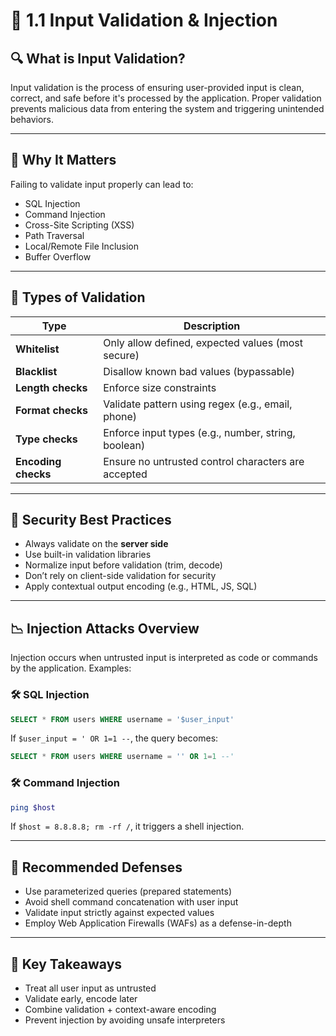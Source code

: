 


# 📌 1.1 Input Validation & Injection

## 🔍 What is Input Validation?
Input validation is the process of ensuring user-provided input is clean, correct, and safe before it's processed by the application. Proper validation prevents malicious data from entering the system and triggering unintended behaviors.

---

## 🚨 Why It Matters
Failing to validate input properly can lead to:
- SQL Injection
- Command Injection
- Cross-Site Scripting (XSS)
- Path Traversal
- Local/Remote File Inclusion
- Buffer Overflow

---

## 🧪 Types of Validation

| Type | Description |
|------|-------------|
| **Whitelist** | Only allow defined, expected values (most secure) |
| **Blacklist** | Disallow known bad values (bypassable) |
| **Length checks** | Enforce size constraints |
| **Format checks** | Validate pattern using regex (e.g., email, phone) |
| **Type checks** | Enforce input types (e.g., number, string, boolean) |
| **Encoding checks** | Ensure no untrusted control characters are accepted |

---

## 🔐 Security Best Practices

- Always validate on the **server side**
- Use built-in validation libraries
- Normalize input before validation (trim, decode)
- Don’t rely on client-side validation for security
- Apply contextual output encoding (e.g., HTML, JS, SQL)

---

## 📉 Injection Attacks Overview

Injection occurs when untrusted input is interpreted as code or commands by the application. Examples:

### 🛠 SQL Injection
```sql
SELECT * FROM users WHERE username = '$user_input'
```
If `$user_input = ' OR 1=1 --`, the query becomes:
```sql
SELECT * FROM users WHERE username = '' OR 1=1 --'
```

### 🛠 Command Injection
```bash
ping $host
```
If `$host = 8.8.8.8; rm -rf /`, it triggers a shell injection.

---

## 🧰 Recommended Defenses

- Use parameterized queries (prepared statements)
- Avoid shell command concatenation with user input
- Validate input strictly against expected values
- Employ Web Application Firewalls (WAFs) as a defense-in-depth

---

## 🧠 Key Takeaways

- Treat all user input as untrusted
- Validate early, encode later
- Combine validation + context-aware encoding
- Prevent injection by avoiding unsafe interpreters
